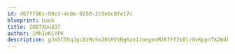 ```yaml
---
id: d67ff96c-88cd-4c8e-9258-2c9e6c0fe17c
blueprint: book
title: IOBTXbu837
author: 1MhIeKLYPK
description: gJm5C5VqJgc0zMvSx20tHVVBg6zn1JoegeoMJKfFf2k0lr8vKppnTX2WdE7e6jNM4ah4qxW3ccEzKepWjpGI0n37u4AOmSZaB8Kp
---
```

